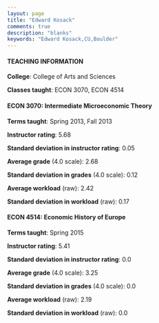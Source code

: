 ```yaml
---
layout: page
title: "Edward Kosack" 
comments: true
description: "blanks"
keywords: "Edward Kosack,CU,Boulder"
---
```

<head>
<script src="https://ajax.googleapis.com/ajax/libs/jquery/2.1.3/jquery.min.js"></script>
<script src="https://dl.dropboxusercontent.com/s/pc42nxpaw1ea4o9/highcharts.js?dl=0"></script>
<!-- <script src="../assets/js/highcharts.js"></script> -->
<style type="text/css">@font-face {
	font-family: "Bebas Neue";
	src: url(https://www.filehosting.org/file/details/544349/BebasNeue Regular.otf) format("opentype");
	}
	h1.Bebas { 
		font-family: "Bebas Neue", Verdana, Tahoma;
	}
</style>
</head>
	   
#### TEACHING INFORMATION

**College**: College of Arts and Sciences

**Classes taught**: ECON 3070, ECON 4514

#### ECON 3070: Intermediate Microeconomic Theory

**Terms taught**: Spring 2013, Fall 2013

**Instructor rating**: 5.68

**Standard deviation in instructor rating**: 0.05

**Average grade** (4.0 scale): 2.68

**Standard deviation in grades** (4.0 scale): 0.12

**Average workload** (raw): 2.42

**Standard deviation in workload** (raw): 0.17

#### ECON 4514: Economic History of Europe

**Terms taught**: Spring 2015

**Instructor rating**: 5.41

**Standard deviation in instructor rating**: 0.0

**Average grade** (4.0 scale): 3.25

**Standard deviation in grades** (4.0 scale): 0.0

**Average workload** (raw): 2.19

**Standard deviation in workload** (raw): 0.0

